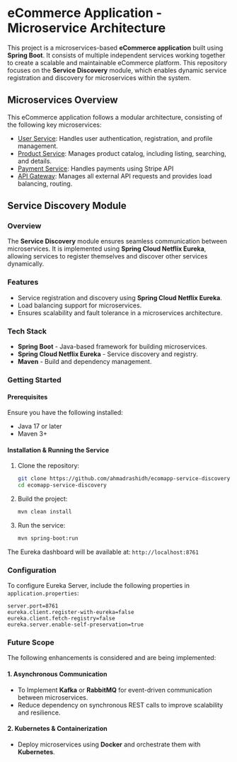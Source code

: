 # eCommerce Application - Microservice Architecture

This project is a microservices-based **eCommerce application** built using **Spring Boot**. It consists of multiple independent services working together to create a scalable and maintainable eCommerce platform. This repository focuses on the **Service Discovery** module, which enables dynamic service registration and discovery for microservices within the system.

## Microservices Overview
This eCommerce application follows a modular architecture, consisting of the following key microservices:

- [User Service](https://github.com/ahmadrashidh/user-service): Handles user authentication, registration, and profile management.
- [Product Service](https://github.com/ahmadrashidh/product-service): Manages product catalog, including listing, searching, and details.
- [Payment Service](https://github.com/ahmadrashidh/payment-service): Handles payments using Stripe API
- [API Gateway](https://github.com/ahmadrashidh/ecom-apigateway.git): Manages all external API requests and provides load balancing, routing.

## Service Discovery Module

### Overview
The **Service Discovery** module ensures seamless communication between microservices. It is implemented using **Spring Cloud Netflix Eureka**, allowing services to register themselves and discover other services dynamically.

### Features
- Service registration and discovery using **Spring Cloud Netflix Eureka**.
- Load balancing support for microservices.
- Ensures scalability and fault tolerance in a microservices architecture.

### Tech Stack
- **Spring Boot** - Java-based framework for building microservices.
- **Spring Cloud Netflix Eureka** - Service discovery and registry.
- **Maven** - Build and dependency management.

### Getting Started
#### Prerequisites
Ensure you have the following installed:
- Java 17 or later
- Maven 3+

#### Installation & Running the Service
1. Clone the repository:
   ```bash
   git clone https://github.com/ahmadrashidh/ecomapp-service-discovery.git
   cd ecomapp-service-discovery
   ```

2. Build the project:
   ```bash
   mvn clean install
   ```

3. Run the service:
   ```bash
   mvn spring-boot:run
   ```

The Eureka dashboard will be available at: `http://localhost:8761`

### Configuration

To configure Eureka Server, include the following properties in `application.properties`:
```properties
server.port=8761
eureka.client.register-with-eureka=false
eureka.client.fetch-registry=false
eureka.server.enable-self-preservation=true
```
### Future Scope
The following enhancements is considered and are being implemented:

#### 1. Asynchronous Communication
- To Implement **Kafka** or **RabbitMQ** for event-driven communication between microservices.
- Reduce dependency on synchronous REST calls to improve scalability and resilience.

#### 2. Kubernetes & Containerization
- Deploy microservices using **Docker** and orchestrate them with **Kubernetes**.


